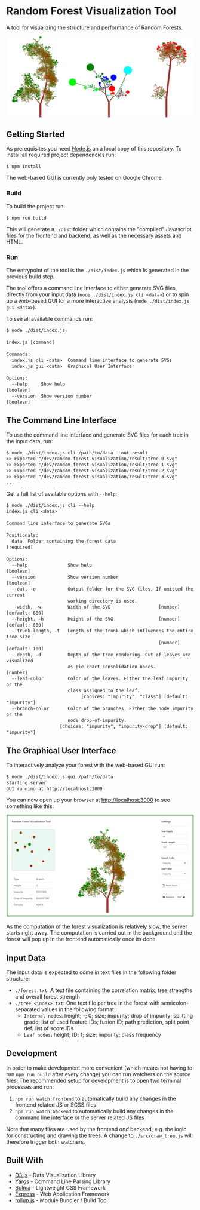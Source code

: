 # Random Forest Visualization Tool

A tool for visualizing the structure and performance of Random Forests.

![Tree](images/tree.png)

## Getting Started 

As prerequisites you need [Node.js](https://nodejs.org/en/download/) an a local copy of this repository. 
To install all required project dependencies run:
```
$ npm install
```

The web-based GUI is currently only tested on Google Chrome.

### Build

To build the project run:
```
$ npm run build
```
This will generate a `./dist` folder which contains the "compiled" Javascript files for the frontend and backend, as well as the necessary assets and HTML.

### Run
The entrypoint of the tool is the `./dist/index.js` which is generated in the previous build step.

The tool offers a command line interface to either generate SVG files directly from your input data (`node ./dist/index.js cli <data>`) or to spin up a web-based GUI for a more interactive analysis (`node ./dist/index.js gui <data>`).

To see all available commands run:
```
$ node ./dist/index.js

index.js [command]

Commands:
  index.js cli <data>  Command line interface to generate SVGs
  index.js gui <data>  Graphical User Interface

Options:
  --help     Show help                                                 [boolean]
  --version  Show version number                                       [boolean]
```

## The Command Line Interface
To use the command line interface and generate SVG files for each tree in the input data, run:
```
$ node ./dist/index.js cli /path/to/data --out result
>> Exported "/dev/random-forest-visualization/result/tree-0.svg"
>> Exported "/dev/random-forest-visualization/result/tree-1.svg"
>> Exported "/dev/random-forest-visualization/result/tree-2.svg"
>> Exported "/dev/random-forest-visualization/result/tree-3.svg"
...
```

Get a full list of available options with `--help`:
```
$ node ./dist/index.js cli --help
index.js cli <data>

Command line interface to generate SVGs

Positionals:
  data  Folder containing the forest data                             [required]

Options:
  --help               Show help                                       [boolean]
  --version            Show version number                             [boolean]
  --out, -o            Output folder for the SVG files. If omitted the current
                       working directory is used.
  --width, -w          Width of the SVG                  [number] [default: 800]
  --height, -h         Height of the SVG                 [number] [default: 800]
  --trunk-length, -t   Length of the trunk which influences the entire tree size
                                                         [number] [default: 100]
  --depth, -d          Depth of the tree rendering. Cut of leaves are visualized
                       as pie chart consolidation nodes.                [number]
  --leaf-color         Color of the leaves. Either the leaf impurity or the
                       class assigned to the leaf.
                            [choices: "impurity", "class"] [default: "impurity"]
  --branch-color       Color of the branches. Either the node impurity or the
                       node drop-of-impurity.
                    [choices: "impurity", "impurity-drop"] [default: "impurity"]
```

## The Graphical User Interface
To interactively analyze your forest with the web-based GUI run:
```
$ node ./dist/index.js gui /path/to/data
Starting server
GUI running at http://localhost:3000
```
You can now open up your browser at <http://localhost:3000> to see something like this:

![Tree](images/screenshot.png)

As the computation of the forest visualization is relatively slow, the server starts right away. The computation is 
carried out in the background and the forest will pop up in the frontend automatically once its done.


## Input Data
The input data is expected to come in text files in the following folder structure:
- `./forest.txt`: A text file containing the correlation matrix, tree strengths and overall forest strength
- `./tree_<index>.txt`: One text file per tree in the forest with semicolon-separated values in the following format:
    - `Internal nodes`: height;  -; 0; size; impurity; drop of impurity; splitting grade; list of used feature IDs; fusion ID; path prediction, split point def; list of score IDs
    - `Leaf nodes`: height; ID; 1; size; impurity; class frequency


## Development
In order to make development more convenient (which means not having to run `npm run build` after every change) you can run watchers on the source files. The recommended setup for development is to open two terminal processes and run:
1. `npm run watch:frontend` to automatically build any changes in the frontend related JS or SCSS files
2. `npm run watch:backend` to automatically build any changes in the command line interface or the server related JS files

Note that many files are used by the frontend _and_ backend, e.g. the logic for constructing and drawing the trees. A change to `./src/draw_tree.js` will therefore trigger both watchers.


## Built With

* [D3.js](https://d3js.org/) - Data Visualization Library
* [Yargs](https://github.com/yargs/yargs) - Command Line Parsing Library
* [Bulma](https://bulma.io/) - Lightweight CSS Framework
* [Express](https://expressjs.com/) - Web Application Framework
* [rollup.js](https://rollupjs.org/) - Module Bundler / Build Tool